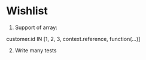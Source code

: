 Wishlist
========

1) Support of array:

customer.id IN [1, 2, 3, context.reference, function(...)]

2) Write many tests
